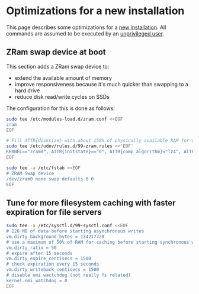 # Optimizations for a new installation

This page describes some optimizations for a [new installation](basic-installation.md).
All commands are assumed to be executed by an [unprivileged user](recommended-installation.md#add-an-administrative-user).

## ZRam swap device at boot

This section adds a ZRam swap device to:

* extend the available amount of memory
* improve responsiveness because it's much quicker than swapping to a hard drive
* reduce disk read/write cycles on SSDs

The configuration for this is done as follows:

```bash
sudo tee /etc/modules-load.d/zram.conf <<EOF
zram
EOF

# Fill ATTR{disksize} with about 150% of physically available RAM for doubling RAM or 75% for i.e. file servers
sudo tee /etc/udev/rules.d/99-zram.rules <<'EOF'
KERNEL=="zram0", ATTR{initstate}=="0", ATTR{comp_algorithm}="lz4", ATTR{disksize}="3G", RUN="/sbin/mkswap $env{DEVNAME}", TAG+="systemd"
EOF

sudo tee -a /etc/fstab <<EOF
# ZRAM Swap device
/dev/zram0 none swap defaults 0 0
EOF
```

## Tune for more filesystem caching with faster expiration for file servers

```bash
sudo tee -a /etc/sysctl.d/99-sysctl.conf <<EOF
# 128 MB of data before starting asynchronous writes
vm.dirty_background_bytes = 134217728
# use a maximum of 50% of RAM for caching before starting synchronous writes
vm.dirty_ratio = 50
# expire after 15 seconds
vm.dirty_expire_centisecs = 1500
# check expiration every 15 seconds
vm.dirty_writeback_centisecs = 1500
# disable nmi wactchdog (not really fs related)
kernel.nmi_watchdog = 0
EOF
```
